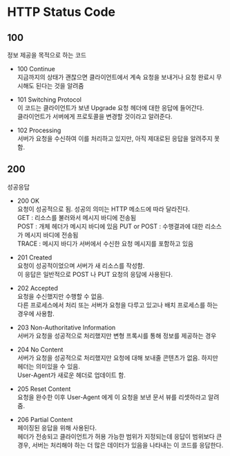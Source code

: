 HTTP Status Code
================
## 100
정보 제공을 목적으로 하는 코드
* 100 Continue  
지금까지의 상태가 괜찮으면 클라이언트에서 계속 요청을 보내거나 요청 완료시 무시해도 된다는 것을 알려줌  
  
* 101 Switching Protocol  
이 코드는 클라이언트가 보낸 Upgrade 요청 헤더에 대한 응답에 들어간다.  
클라이언트가 서버에게 프로토콜을 변경할 것이라고 알려준다.  
  
* 102 Processing  
서버가 요청을 수신하여 이를 처리하고 있지만, 아직 제대로된 응답을 알려주지 못함.  
  

## 200 
성공응답
* 200 OK  
요청이 성공적으로 됨. 성공의 의미는 HTTP 메소드에 따라 달라진다.  
GET : 리소스를 불러와서 메시지 바디에 전송됨  
POST : 개체 헤더가 메시지 바디에 있음
PUT or POST : 수행결과에 대한 리소스가 메시지 바디에 전송됨  
TRACE : 메시지 바디가 서버에서 수신한 요청 메시지를 포함하고 있음  
  
* 201 Created  
요청이 성공적이었으며 서버가 새 리소스를 작성함.  
이 응답은 일반적으로 POST 나 PUT 요청의 응답에 사용된다.  
  
* 202 Accepted  
요청을 수신했지만 수행할 수 없음.  
다른 프로세스에서 처리 또는 서버가 요청을 다루고 있고나 배치 프로세스를 하는 경우에 사용함.  
  
* 203 Non-Authoritative Information  
서버가 요청을 성공적으로 처리했지만 변형 프록시를 통해 정보를 제공하는 경우  
  
* 204 No Content  
서버가 요청을 성공적으로 처리했지만 요청에 대해 보내줄 콘텐츠가 없음.
하지만 헤더는 의미있을 수 있음.  
User-Agent가 새로운 헤더로 업데이트 함.  
  
* 205 Reset Content  
요청을 완수한 이후 User-Agent 에게 이 요청을 보낸 문서 뷰를 리셋하라고 알려줌.  
  
* 206 Partial Content  
페이징된 응답을 위해 사용된다.  
헤더가 전송되고 클라이언트가 허용 가능한 범위가 지정되는데 응답이 범위보다 큰 경우, 서버는 처리해야 하는 더 많은 데이터가 있음을 나타내는 이 코드를 응답한다.
